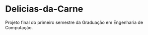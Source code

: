 # Delicias-da-Carne
 Projeto final do primeiro semestre da Graduação em Engenharia de Computação.

 
